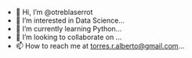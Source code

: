 - 👋 Hi, I’m @otreblaserrot
- 👀 I’m interested in Data Science...
- 🌱 I’m currently learning Python...
- 💞️ I’m looking to collaborate on ...
- 📫 How to reach me at torres.r.alberto@gmail.com...

<!---
otreblaserrot/otreblaserrot is a ✨ special ✨ repository because its `README.md` (this file) appears on your GitHub profile.
You can click the Preview link to take a look at your changes.
--->
